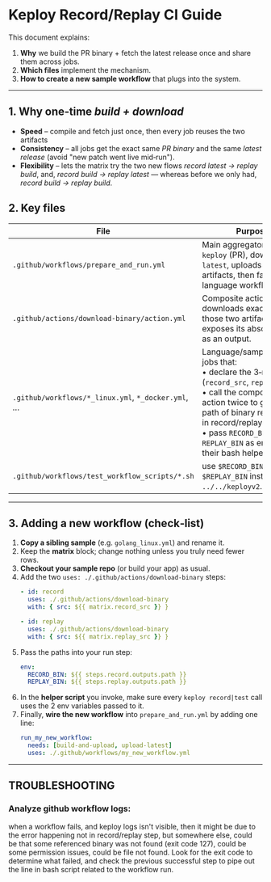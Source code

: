 # Keploy Record/Replay CI Guide

This document explains:

1.  **Why** we build the PR binary + fetch the latest release once and share them across jobs.
2.  **Which files** implement the mechanism.
3.  **How to create a new sample workflow** that plugs into the system.

---
## 1. Why one‑time *build + download*

* **Speed** – compile and fetch just once, then every job reuses the two artifacts
* **Consistency** – all jobs get the exact same *PR binary* and the same *latest release* (avoid "new patch went live mid‑run").
* **Flexibility** – lets the matrix try the two new flows
  *record latest → replay build*, and, *record build → replay latest* —
  whereas before we only had, *record build → replay build*.


## 2. Key files

| File | Purpose |
|------|---------|
| `.github/workflows/prepare_and_run.yml` | Main aggregator. Builds `keploy` (PR), downloads `latest`, uploads both as artifacts, then fans out to language workflows. |
| `.github/actions/download-binary/action.yml` | Composite action that downloads exactly one of those two artifacts and exposes its absolute path as an output. |
| `.github/workflows/*_linux.yml`, `*_docker.yml`, … | Language/sample‑specific jobs that: <br>• declare the 3‑row matrix (`record_src`, `replay_src`) <br>• call the composite action twice to get the path of binary referenced in record/replay.<br>• pass `RECORD_BIN` / `REPLAY_BIN` as env into their bash helper. |
| `.github/workflows/test_workflow_scripts/*.sh` | use `$RECORD_BIN` / `$REPLAY_BIN` instead of `../../keployv2`. |

---

## 3. Adding a new workflow (check‑list)

1. **Copy a sibling sample** (e.g. `golang_linux.yml`) and rename it.
2. Keep the **matrix** block; change nothing unless you truly need fewer rows.
3. **Checkout your sample repo** (or build your app) as usual.
4. Add the two `uses: ./.github/actions/download-binary` steps:  
   ```yaml
   - id: record
     uses: ./.github/actions/download-binary
     with: { src: ${{ matrix.record_src }} }

   - id: replay
     uses: ./.github/actions/download-binary
     with: { src: ${{ matrix.replay_src }} }
   ```
5. Pass the paths into your run step:
   ```yaml
   env:
     RECORD_BIN: ${{ steps.record.outputs.path }}
     REPLAY_BIN: ${{ steps.replay.outputs.path }}
   ```
6. In the **helper script** you invoke, make sure every `keploy record|test` call uses the 2 env variables passed to it.
7. Finally, **wire the new workflow** into `prepare_and_run.yml` by adding one line:
   ```yaml
   run_my_new_workflow:
     needs: [build-and-upload, upload-latest]
     uses: ./.github/workflows/my_new_workflow.yml
   ```

---

## TROUBLESHOOTING

### Analyze github workflow logs:

when a workflow fails, and keploy logs isn't visible, then it might be due to the error happening not in record/replay step, but somewhere else, could be that some referenced binary was not found (exit code 127), could be some permission issues, could be file not found. Look for the exit code to determine what failed, and check the previous successful step to pipe out the line in bash script related to the workflow run.